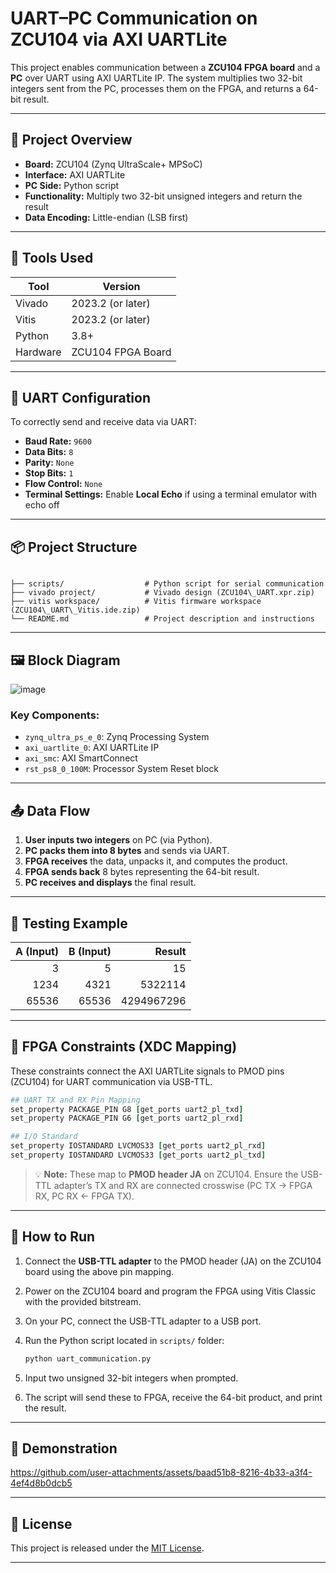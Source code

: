 
# UART–PC Communication on ZCU104 via AXI UARTLite

This project enables communication between a **ZCU104 FPGA board** and a **PC** over UART using AXI UARTLite IP. The system multiplies two 32-bit integers sent from the PC, processes them on the FPGA, and returns a 64-bit result.

---

## 🔧 Project Overview

- **Board:** ZCU104 (Zynq UltraScale+ MPSoC)
- **Interface:** AXI UARTLite
- **PC Side:** Python script
- **Functionality:** Multiply two 32-bit unsigned integers and return the result
- **Data Encoding:** Little-endian (LSB first)

---

## 📁 Tools Used

| Tool        | Version              |
|-------------|----------------------|
| Vivado      | 2023.2 (or later)    |
| Vitis       | 2023.2 (or later)    |
| Python      | 3.8+                 |
| Hardware    | ZCU104 FPGA Board    |

---

## 🔌 UART Configuration

To correctly send and receive data via UART:

- **Baud Rate:** `9600`
- **Data Bits:** `8`
- **Parity:** `None`
- **Stop Bits:** `1`
- **Flow Control:** `None`
- **Terminal Settings:** Enable **Local Echo** if using a terminal emulator with echo off

---

## 📦 Project Structure

```

├── scripts/                  # Python script for serial communication
├── vivado project/           # Vivado design (ZCU104\_UART.xpr.zip)
├── vitis workspace/          # Vitis firmware workspace (ZCU104\_UART\_Vitis.ide.zip)
└── README.md                 # Project description and instructions

````

---

## 🖼️ Block Diagram

![image](https://github.com/user-attachments/assets/41b21503-878e-4212-bba2-0c2618f6626a)

### Key Components:

- `zynq_ultra_ps_e_0`: Zynq Processing System
- `axi_uartlite_0`: AXI UARTLite IP
- `axi_smc`: AXI SmartConnect
- `rst_ps8_0_100M`: Processor System Reset block

---

## 📤 Data Flow

1. **User inputs two integers** on PC (via Python).
2. **PC packs them into 8 bytes** and sends via UART.
3. **FPGA receives** the data, unpacks it, and computes the product.
4. **FPGA sends back** 8 bytes representing the 64-bit result.
5. **PC receives and displays** the final result.

---

## 🧪 Testing Example

| A (Input) | B (Input) | Result          |
|----------:|----------:|----------------:|
| 3         | 5         | 15              |
| 1234      | 4321      | 5322114         |
| 65536     | 65536     | 4294967296      |

---

## 📌 FPGA Constraints (XDC Mapping)

These constraints connect the AXI UARTLite signals to PMOD pins (ZCU104) for UART communication via USB-TTL.

```tcl
## UART TX and RX Pin Mapping
set_property PACKAGE_PIN G8 [get_ports uart2_pl_txd]
set_property PACKAGE_PIN G6 [get_ports uart2_pl_rxd]

## I/O Standard
set_property IOSTANDARD LVCMOS33 [get_ports uart2_pl_rxd]
set_property IOSTANDARD LVCMOS33 [get_ports uart2_pl_txd]
````

> 💡 **Note:** These map to **PMOD header JA** on ZCU104. Ensure the USB-TTL adapter’s TX and RX are connected crosswise (PC TX → FPGA RX, PC RX ← FPGA TX).

---

## 🚀 How to Run

1. Connect the **USB-TTL adapter** to the PMOD header (JA) on the ZCU104 board using the above pin mapping.
2. Power on the ZCU104 board and program the FPGA using Vitis Classic with the provided bitstream.
3. On your PC, connect the USB-TTL adapter to a USB port.
4. Run the Python script located in `scripts/` folder:

   ```bash
   python uart_communication.py
   ```
5. Input two unsigned 32-bit integers when prompted.
6. The script will send these to FPGA, receive the 64-bit product, and print the result.

---

## 🚀 Demonstration


https://github.com/user-attachments/assets/baad51b8-8216-4b33-a3f4-4ef4d8b0dcb5


---

## 📜 License

This project is released under the [MIT License](https://opensource.org/licenses/MIT).

---

